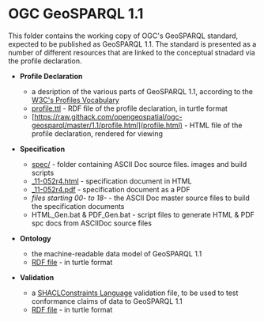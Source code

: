 # OGC GeoSPARQL 1.1

This folder contains the working copy of OGC's GeoSPARQL standard, expected to be published as GeoSPARQL 1.1. The standard is presented as a number of different resources that are linked to the conceptual stnadard via the profile declaration.

* **Profile Declaration**
    * a desription of the various parts of GeoSPARQL 1.1, according to the [W3C's Profiles Vocabulary](https://w3c.github.io/dx-prof/prof/)
    * [profile.ttl](profile.ttl) - RDF file of the profile declaration, in turtle format
    * [https://raw.githack.com/opengeospatial/ogc-geosparql/master/1.1/profile.html](profile.html) - HTML file of the profile declaration, rendered for viewing

* **Specification**
    * [spec/](spec/) - folder containing ASCII Doc source files. images and build scripts
    * [_11-052r4.html](_11-052r4.html) - specification document in HTML
    * [_11-052r4.pdf](_11-052r4.pdf) - specification document as a PDF
    * *files starting 00- to 18-* - the ASCII Doc master source files to build the specification documents
    * HTML_Gen.bat & PDF_Gen.bat - script files to generate HTML & PDF spc docs from ASCIIDoc source files

* **Ontology**
    * the machine-readable data model of GeoSPARQL 1.1
    * [RDF file](geo.ttl) - in turtle format

* **Validation**
    * a [SHACLConstraints Language](https://www.w3.org/TR/shacl/) validation file, to be used to test conformance claims of data to GeoSPARQL 1.1
    * [RDF file](validation.ttl) - in turtle format
